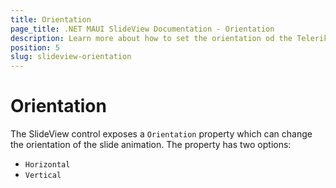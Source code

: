 ```yaml
---
title: Orientation
page_title: .NET MAUI SlideView Documentation - Orientation
description: Learn more about how to set the orientation od the Telerik UI for .NET MAUI SlideView control.
position: 5
slug: slideview-orientation
---
```


# Orientation 

The SlideView control exposes a `Orientation` property which can change the orientation of the slide animation. The property has two options:

   * `Horizontal`
   * `Vertical`
